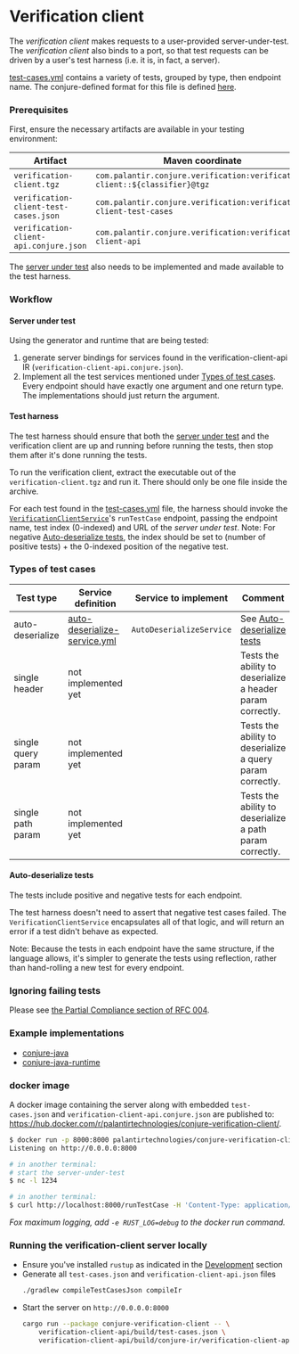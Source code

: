 # Verification client
[test-cases.yml]: /verification-client-api/test-cases.yml
[verification-client.conjure.yml]: /verification-client-api/src/main/conjure/verification-client.conjure.yml

The _verification client_ makes requests to a user-provided server-under-test.
The _verification client_ also binds to a port, so that test requests can be driven by a user's test harness (i.e. it is, in fact, a server).

[test-cases.yml][] contains a variety of tests, grouped by type, then endpoint name.
The conjure-defined format for this file is defined [here](/verification-client-api/src/main/conjure/test-cases.conjure.yml).

### Prerequisites

First, ensure the necessary artifacts are available in your testing environment:

| Artifact | Maven coordinate | Classifier |
| -------- | ---------------- | ---------- |
| `verification-client.tgz` | `com.palantir.conjure.verification:verification-client::${classifier}@tgz` | `osx` or `linux` | 
| `verification-client-test-cases.json` | `com.palantir.conjure.verification:verification-client-test-cases` |
| `verification-client-api.conjure.json` | `com.palantir.conjure.verification:verification-client-api` | 

The [server under test][] also needs to be implemented and made available to the test harness.

### Workflow

#### Server under test
[server under test]: #server-under-test

Using the generator and runtime that are being tested:
1. generate server bindings for services found in the verification-client-api IR (`verification-client-api.conjure.json`).
1. Implement all the test services mentioned under [Types of test cases][]. Every endpoint should have exactly one argument and one return type. The implementations should just return the argument.

#### Test harness

The test harness should ensure that both the [server under test][] and the verification client are up and running 
before running the tests, then stop them after it's done running the tests.

To run the verification client, extract the executable out of the `verification-client.tgz` and run it. There should only be one file inside the archive.

For each test found in the [test-cases.yml][] file, the harness should invoke the [`VerificationClientService`](/verification-client-api/src/main/conjure/verification-client.conjure.yml)'s `runTestCase` endpoint, passing the endpoint name, test index (0-indexed) and URL of the _server under test_.
Note: For negative [Auto-deserialize tests][], the index should be set to (number of positive tests) + the 0-indexed position of the negative test.

### Types of test cases
[Types of test cases]: #types-of-test-cases

| Test type | Service definition | Service to implement | Comment |
| --------- | ------------------ | -------------------- | ------- |
| auto-deserialize | [auto-deserialize-service.yml](/verification-client-api/src/main/conjure/auto-deserialize-service.yml) | `AutoDeserializeService` | See [Auto-deserialize tests][] |
| single header | not implemented yet | | Tests the ability to deserialize a header param correctly.
| single query param | not implemented yet | | Tests the ability to deserialize a query param correctly.
| single path param | not implemented yet | | Tests the ability to deserialize a path param correctly.

#### Auto-deserialize tests
[Auto-deserialize tests]: #auto-deserialize-tests

The tests include positive and negative tests for each endpoint.

The test harness doesn't need to assert that negative test cases failed. The `VerificationClientService` encapsulates
all of that logic, and will return an error if a test didn't behave as expected. 

Note: Because the tests in each endpoint have the same structure, if the language allows, it's simpler to generate the tests using reflection, rather than hand-rolling a new test for every endpoint.

### Ignoring failing tests

Please see [the Partial Compliance section of RFC 004](https://github.com/palantir/conjure/blob/develop/docs/rfc/004-consistent-wire-format-test-cases.md#partial-compliance).

### Example implementations

* [conjure-java](https://github.com/palantir/conjure-java/tree/2.5.0/conjure-java-server-verifier/src/test/java/com/palantir/conjure/java/verification/server)
* [conjure-java-runtime](https://github.com/palantir/conjure-java-runtime/tree/4.7.0/conjure-java-client-verifier/src/test/java/com/palantir/verification)

### docker image

A docker image containing the server along with embedded `test-cases.json` and `verification-client-api.conjure.json` are published to: https://hub.docker.com/r/palantirtechnologies/conjure-verification-client/.

```bash
$ docker run -p 8000:8000 palantirtechnologies/conjure-verification-client:latest
Listening on http://0.0.0.0:8000

# in another terminal:
# start the server-under-test
$ nc -l 1234

# in another terminal:
$ curl http://localhost:8000/runTestCase -H 'Content-Type: application/json' --data '{"endpointName": "getDoubleExample", "testCase": 0, "baseUrl": "http://127.0.0.1:1234"}'
```

_Fox maximum logging, add `-e RUST_LOG=debug` to the docker run command._

### Running the verification-client server locally

- Ensure you've installed `rustup` as indicated in the [Development](/README.md#development) section
- Generate all `test-cases.json` and `verification-client-api.json` files
    ```bash
    ./gradlew compileTestCasesJson compileIr
    ```
- Start the server on `http://0.0.0.0:8000`
    ```bash
    cargo run --package conjure-verification-client -- \
        verification-client-api/build/test-cases.json \
        verification-client-api/build/conjure-ir/verification-client-api.conjure.json
    ```
